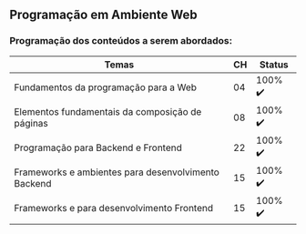 ## Programação em Ambiente Web



### Programação dos conteúdos a serem abordados:

| Temas                                               | CH   |  Status                  |
| --------------------------------------------------- | ---- |  ----------------------  |
| Fundamentos da programação para a Web               | 04   |  100% :heavy_check_mark: |
| Elementos fundamentais da composição de páginas     | 08   |  100% :heavy_check_mark: |
| Programação para Backend e Frontend                 | 22   |  100% :heavy_check_mark: |
| Frameworks e ambientes para desenvolvimento Backend | 15   |  100% :heavy_check_mark: |
| Frameworks e para desenvolvimento Frontend          | 15   |  100% :heavy_check_mark: |



